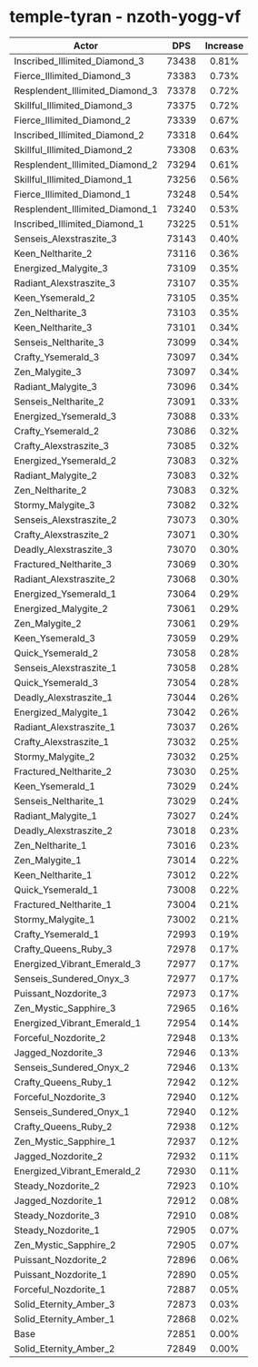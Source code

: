 # temple-tyran - nzoth-yogg-vf
| Actor | DPS | Increase |
|---|:---:|:---:|
|Inscribed_Illimited_Diamond_3|73438|0.81%|
|Fierce_Illimited_Diamond_3|73383|0.73%|
|Resplendent_Illimited_Diamond_3|73378|0.72%|
|Skillful_Illimited_Diamond_3|73375|0.72%|
|Fierce_Illimited_Diamond_2|73339|0.67%|
|Inscribed_Illimited_Diamond_2|73318|0.64%|
|Skillful_Illimited_Diamond_2|73308|0.63%|
|Resplendent_Illimited_Diamond_2|73294|0.61%|
|Skillful_Illimited_Diamond_1|73256|0.56%|
|Fierce_Illimited_Diamond_1|73248|0.54%|
|Resplendent_Illimited_Diamond_1|73240|0.53%|
|Inscribed_Illimited_Diamond_1|73225|0.51%|
|Senseis_Alexstraszite_3|73143|0.40%|
|Keen_Neltharite_2|73116|0.36%|
|Energized_Malygite_3|73109|0.35%|
|Radiant_Alexstraszite_3|73107|0.35%|
|Keen_Ysemerald_2|73105|0.35%|
|Zen_Neltharite_3|73103|0.35%|
|Keen_Neltharite_3|73101|0.34%|
|Senseis_Neltharite_3|73099|0.34%|
|Crafty_Ysemerald_3|73097|0.34%|
|Zen_Malygite_3|73097|0.34%|
|Radiant_Malygite_3|73096|0.34%|
|Senseis_Neltharite_2|73091|0.33%|
|Energized_Ysemerald_3|73088|0.33%|
|Crafty_Ysemerald_2|73086|0.32%|
|Crafty_Alexstraszite_3|73085|0.32%|
|Energized_Ysemerald_2|73083|0.32%|
|Radiant_Malygite_2|73083|0.32%|
|Zen_Neltharite_2|73083|0.32%|
|Stormy_Malygite_3|73082|0.32%|
|Senseis_Alexstraszite_2|73073|0.30%|
|Crafty_Alexstraszite_2|73071|0.30%|
|Deadly_Alexstraszite_3|73070|0.30%|
|Fractured_Neltharite_3|73069|0.30%|
|Radiant_Alexstraszite_2|73068|0.30%|
|Energized_Ysemerald_1|73064|0.29%|
|Energized_Malygite_2|73061|0.29%|
|Zen_Malygite_2|73061|0.29%|
|Keen_Ysemerald_3|73059|0.29%|
|Quick_Ysemerald_2|73058|0.28%|
|Senseis_Alexstraszite_1|73058|0.28%|
|Quick_Ysemerald_3|73054|0.28%|
|Deadly_Alexstraszite_1|73044|0.26%|
|Energized_Malygite_1|73042|0.26%|
|Radiant_Alexstraszite_1|73037|0.26%|
|Crafty_Alexstraszite_1|73032|0.25%|
|Stormy_Malygite_2|73032|0.25%|
|Fractured_Neltharite_2|73030|0.25%|
|Keen_Ysemerald_1|73029|0.24%|
|Senseis_Neltharite_1|73029|0.24%|
|Radiant_Malygite_1|73027|0.24%|
|Deadly_Alexstraszite_2|73018|0.23%|
|Zen_Neltharite_1|73016|0.23%|
|Zen_Malygite_1|73014|0.22%|
|Keen_Neltharite_1|73012|0.22%|
|Quick_Ysemerald_1|73008|0.22%|
|Fractured_Neltharite_1|73004|0.21%|
|Stormy_Malygite_1|73002|0.21%|
|Crafty_Ysemerald_1|72993|0.19%|
|Crafty_Queens_Ruby_3|72978|0.17%|
|Energized_Vibrant_Emerald_3|72977|0.17%|
|Senseis_Sundered_Onyx_3|72977|0.17%|
|Puissant_Nozdorite_3|72973|0.17%|
|Zen_Mystic_Sapphire_3|72965|0.16%|
|Energized_Vibrant_Emerald_1|72954|0.14%|
|Forceful_Nozdorite_2|72948|0.13%|
|Jagged_Nozdorite_3|72946|0.13%|
|Senseis_Sundered_Onyx_2|72946|0.13%|
|Crafty_Queens_Ruby_1|72942|0.12%|
|Forceful_Nozdorite_3|72940|0.12%|
|Senseis_Sundered_Onyx_1|72940|0.12%|
|Crafty_Queens_Ruby_2|72938|0.12%|
|Zen_Mystic_Sapphire_1|72937|0.12%|
|Jagged_Nozdorite_2|72932|0.11%|
|Energized_Vibrant_Emerald_2|72930|0.11%|
|Steady_Nozdorite_2|72923|0.10%|
|Jagged_Nozdorite_1|72912|0.08%|
|Steady_Nozdorite_3|72910|0.08%|
|Steady_Nozdorite_1|72905|0.07%|
|Zen_Mystic_Sapphire_2|72905|0.07%|
|Puissant_Nozdorite_2|72896|0.06%|
|Puissant_Nozdorite_1|72890|0.05%|
|Forceful_Nozdorite_1|72887|0.05%|
|Solid_Eternity_Amber_3|72873|0.03%|
|Solid_Eternity_Amber_1|72868|0.02%|
|Base|72851|0.00%|
|Solid_Eternity_Amber_2|72849|0.00%|
